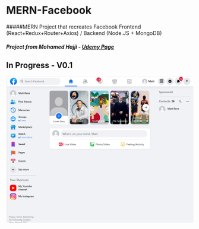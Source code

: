 # MERN-Facebook
 
#####MERN Project that recreates Facebook
Frontend (React+Redux+Router+Axios) / Backend (Node.JS + MongoDB)

##### Project from Mohamed Hajji - [Udemy Page](https://www.udemy.com/course/build-facebook-clone-and-master-react-js-mern-stack-2022)

## In Progress - V0.1
<img src="https://github.com/NakkaGS/MERN-Facebook/blob/main/MERN_Facebook_V01.png" alt="React+NodeJS MERN Facebook Project" width=800px >
